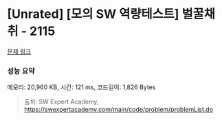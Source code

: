 # [Unrated] [모의 SW 역량테스트] 벌꿀채취 - 2115 

[문제 링크](https://swexpertacademy.com/main/code/problem/problemDetail.do?contestProbId=AV5V4A46AdIDFAWu) 

### 성능 요약

메모리: 20,960 KB, 시간: 121 ms, 코드길이: 1,826 Bytes



> 출처: SW Expert Academy, https://swexpertacademy.com/main/code/problem/problemList.do